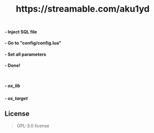 ##

<img src="https://cdn.discordapp.com/attachments/977673745340694578/1239249679179321404/PRE.png?ex=66423cb3&is=6640eb33&hm=0188087ccb5f5e003eb78c2813c44efd5717095acc48b0e647ad4d9aacfa9057&" alt="">

<h1 align="center"> https://streamable.com/aku1yd </h1>

##

<img src="https://cdn.discordapp.com/attachments/977673745340694578/1239250951353663548/conft.png?ex=66423de2&is=6640ec62&hm=999db1532e038efb0e4a4e78b12602bb192b046c7b180ebe4d2577b98a0a7d50&" alt="">

<h4 align="left"> - Inject SQL file </h4>
<h4 align="left"> - Go to "config/config.lua" </h4>
<h4 align="left"> - Set all parameters </h4>
<h4 align="left"> - Done!  </h4>

##

<img src="https://media.discordapp.net/attachments/977673745340694578/1239252118377070733/depend.png?ex=66862439&is=6684d2b9&hm=2eaa27f3815c0c1dda358b70dce92b9b9bc569f55472d877d298c0fee90f7a1a&=&format=webp&quality=lossless&width=550&height=86" alt="">

<h5 align="left"> - ox_lib </h5>
<h5 align="left"> - ox_target </h5>

## License
>GPL-3.0 license
